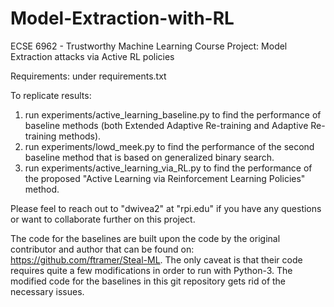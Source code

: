 # Model-Extraction-with-RL
ECSE 6962 - Trustworthy Machine Learning Course Project: Model Extraction attacks via Active RL policies

Requirements: under requirements.txt

To replicate results: 
  1. run experiments/active_learning_baseline.py to find the performance of baseline methods (both Extended Adaptive Re-training and Adaptive Re-training methods).
  2. run experiments/lowd_meek.py to find the performance of the second baseline method that is based on generalized binary search.
  3. run experiments/active_learning_via_RL.py to find the performance of the proposed "Active Learning via Reinforcement Learning Policies" method.

Please feel to reach out to "dwivea2" at "rpi.edu" if you have any questions or want to collaborate further on this project.

The code for the baselines are built upon the code by the original contributor and author that can be found on: https://github.com/ftramer/Steal-ML.
The only caveat is that their code requires quite a few modifications in order to run with Python-3. The modified code for the baselines in this git repository gets rid of the necessary issues. 
